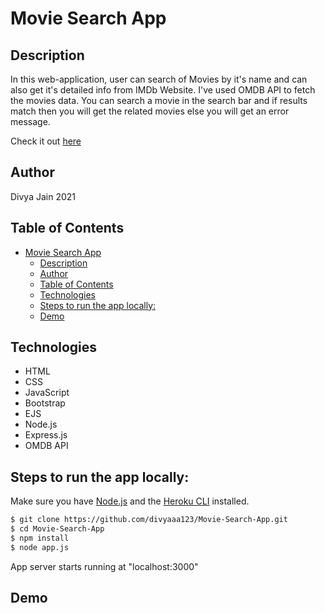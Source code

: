 # Movie Search App
## Description

 In this web-application, user can search of Movies by it's name and can also get it's detailed info from IMDb Website. I've used OMDB API to fetch the movies data. You can search a movie in the search bar and if results match then you will get the related movies else you will get an error message. 

Check it out [here](https://salty-brushlands-33787.herokuapp.com/)

## Author

 Divya Jain 2021
 
## Table of Contents

- [Movie Search App](#movie-search-app)
  - [Description](#description)
  - [Author](#author)
  - [Table of Contents](#table-of-contents)
  - [Technologies](#technologies)
  - [Steps to run the app locally:](#steps-to-run-the-app-locally)
  - [Demo](#demo)
  
## Technologies

* HTML
* CSS
* JavaScript
* Bootstrap
* EJS
* Node.js
* Express.js
* OMDB API

## Steps to run the app locally:

Make sure you have [Node.js](https://nodejs.org/en/) and the [Heroku CLI](https://devcenter.heroku.com/articles/heroku-cli) installed.

```bash
$ git clone https://github.com/divyaaa123/Movie-Search-App.git
$ cd Movie-Search-App
$ npm install 
$ node app.js
```

  App server starts running at "localhost:3000"

## Demo
[](../demo/Demo%20video..mp4)

